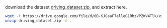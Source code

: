 download the dataset [driving_dataset.zip](https://drive.google.com/file/d/0B-KJCaaF7elleG1RbzVPZWV4Tlk/view?usp=sharing), and extract here.
```bash
wget -t https://drive.google.com/file/d/0B-KJCaaF7elleG1RbzVPZWV4Tlk/view?usp=sharing
unzip driving_dataset.zip -d .
```